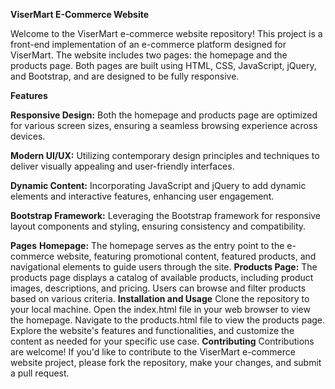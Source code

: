 **ViserMart E-Commerce Website**

Welcome to the ViserMart e-commerce website repository! This project is a front-end implementation of an e-commerce platform designed for ViserMart. The website includes two pages: the homepage and the products page. Both pages are built using HTML, CSS, JavaScript, jQuery, and Bootstrap, and are designed to be fully responsive.


**Features**

**Responsive Design:** Both the homepage and products page are optimized for various screen sizes, ensuring a seamless browsing experience across devices.

**Modern UI/UX:** Utilizing contemporary design principles and techniques to deliver visually appealing and user-friendly interfaces.

**Dynamic Content:** Incorporating JavaScript and jQuery to add dynamic elements and interactive features, enhancing user engagement.

**Bootstrap Framework:** Leveraging the Bootstrap framework for responsive layout components and styling, ensuring consistency and compatibility.

**Pages**
**Homepage:** The homepage serves as the entry point to the e-commerce website, featuring promotional content, featured products, and navigational elements to guide users through the site.
**Products Page:** The products page displays a catalog of available products, including product images, descriptions, and pricing. Users can browse and filter products based on various criteria.
**Installation and Usage**
Clone the repository to your local machine.
Open the index.html file in your web browser to view the homepage.
Navigate to the products.html file to view the products page.
Explore the website's features and functionalities, and customize the content as needed for your specific use case.
**Contributing**
Contributions are welcome! If you'd like to contribute to the ViserMart e-commerce website project, please fork the repository, make your changes, and submit a pull request.
